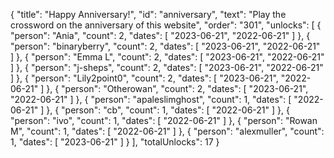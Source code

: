 {
  "title": "Happy Anniversary!",
  "id": "anniversary",
  "text": "Play the crossword on the anniversary of this website",
  "order": "301",
  "unlocks": [
    {
      "person": "Ania",
      "count": 2,
      "dates": [
        "2023-06-21",
        "2022-06-21"
      ]
    },
    {
      "person": "binaryberry",
      "count": 2,
      "dates": [
        "2023-06-21",
        "2022-06-21"
      ]
    },
    {
      "person": "Emma L",
      "count": 2,
      "dates": [
        "2023-06-21",
        "2022-06-21"
      ]
    },
    {
      "person": "j-sheps",
      "count": 2,
      "dates": [
        "2023-06-21",
        "2022-06-21"
      ]
    },
    {
      "person": "Lily2point0",
      "count": 2,
      "dates": [
        "2023-06-21",
        "2022-06-21"
      ]
    },
    {
      "person": "Otherowan",
      "count": 2,
      "dates": [
        "2023-06-21",
        "2022-06-21"
      ]
    },
    {
      "person": "apaleslimghost",
      "count": 1,
      "dates": [
        "2022-06-21"
      ]
    },
    {
      "person": "cb",
      "count": 1,
      "dates": [
        "2022-06-21"
      ]
    },
    {
      "person": "ivo",
      "count": 1,
      "dates": [
        "2022-06-21"
      ]
    },
    {
      "person": "Rowan M",
      "count": 1,
      "dates": [
        "2022-06-21"
      ]
    },
    {
      "person": "alexmuller",
      "count": 1,
      "dates": [
        "2023-06-21"
      ]
    }
  ],
  "totalUnlocks": 17
}